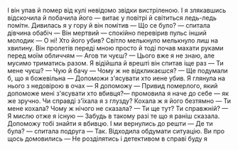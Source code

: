 І він упав й помер від кулі невідомо звідки вистріленою. І я злякавшись відскочила й побачила його <span>&#8212;</span> витає у повітрі й світиться ледь-ледь помітн. Дивилась я у гору й він помітив
<span>&#8212;</span>  Що се було? <span>&#8212;</span> спитала дівчина обабіч
<span>&#8212;</span> Він мертвий <span>&#8212;</span> спокійно перевірив пульс інший молодик
<span>&#8212;</span> О ні! Хто його убив? Світло мелькнуло мелькнуло лиш на хвилину.
Він пролетів переді мною просто й тоді почав махати руками перед моїм обличчям
<span>&#8212;</span> Агов ти чуєш?
<span>&#8212;</span> Цього вже я не знаю, але мусимо триматись разом.
Я відійшла й врешті він спитав іще раз
<span>&#8212;</span> Ти мене чуєш?
<span>&#8212;</span> Чую й бачу
<span>&#8212;</span> Чому ж не відкликаєшся?
<span>&#8212;</span> Ще подумали б, що я божевільна
<span>&#8212;</span> Допоможи з'ясувати хто иене убив.
Я глянула на нього з недовірою в очах
<span>&#8212;</span> Я допоможу
<span>&#8212;</span> Привид померлого, який допоможе мені з'ясувати хто вбивця?<span>&#8212;</span> промовила я наче до себе <span>&#8212;</span> як же зручно. Чи справді з'їхала я з глузду? Кохала ж я його безтямно
<span>&#8212;</span> Ти мене кохала? Чому ж нічого не сказала?
<span>&#8212;</span> Ти ще тут? Ти справжній?
<span>&#8212;</span> Я мислю отже я існую
<span>&#8212;</span> Забудь в такому разі те що я раніш сказала. Допоможу тобі знайти я вбивцю.
І ми вернулись до решти
<span>&#8212;</span> Де ти була? <span>&#8212;</span> спитала подруга
<span>&#8212;</span> Так. Відходила обдумати ситуацію. Ви про щось домовились
<span>&#8212;</span> Не розділятись і детективом в справі буду я 